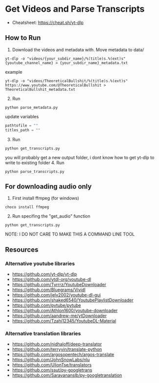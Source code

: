 # Get Videos and Parse Transcripts

- Cheatsheet: https://cheat.sh/yt-dlp

## How to Run

1. Download the videos and metadata with. Move metadata to data/
```shell
yt-dlp -o "videos/{your_subdir_name}/%(title)s.%(ext)s"  {youtube_channel_name} > {your_subdir_name}_metadata.txt
```
example
```shell
yt-dlp -o "videos/TheoreticalBullshit/%(title)s.%(ext)s"  https://www.youtube.com/@TheoreticalBullshit > TheoreticalBullshit_metadata.txt
```
2. Run
```shell
python parse_metadata.py
```
update variables
```python
pathtofile = ""
titles_path = ""
```
3. Run
```shell
python get_transcripts.py
```
you will probably get a new output folder, i dont know how to get yt-dlp to write to existing folder
4. Run
```shell
python parse_transcripts.py
```

## For downloading audio only

1. First install ffmpeg (for windows)

```shell
choco install ffmpeg
```

2.  Run specifing the "get_audio" function
``` shell
python get_transcripts.py
```

NOTE: I DO NOT CARE TO MAKE THIS A COMMAND LINE TOOL

## Resources

### Alternative youtube libraries

- https://github.com/yt-dlp/yt-dlp
- https://github.com/ytdl-org/youtube-dl
- https://github.com/Tyrrrz/YoutubeDownloader
- https://github.com/Bluegrams/Vividl
- https://github.com/jely2002/youtube-dl-gui
- https://github.com/shaked6540/YoutubePlaylistDownloader
- https://github.com/pytube/pytube
- https://github.com/Athlon1600/youtube-downloader
- https://github.com/aandrew-me/ytDownloader
- https://github.com/Tzahi12345/YoutubeDL-Material

### Alternative translation libraries

- https://github.com/nidhaloff/deep-translator
- https://github.com/terryyin/translate-python
- https://github.com/argosopentech/argos-translate
- https://github.com/JohnSnowLabs/nlu
- https://github.com/UlionTse/translators
- https://github.com/ssut/py-googletrans
- https://github.com/Saravananslb/py-googletranslation